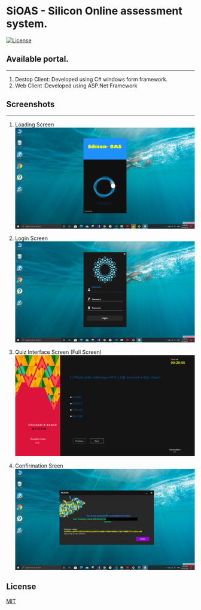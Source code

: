 # SiOAS - Silicon Online assessment system.
[![License](https://img.shields.io/badge/License-Mit&nbsp;&nbsp;&nbsp;-greeng)](#)
## Available portal.
-------------------------------------
1. Destop Client: Developed using C# windows form framework.
2. Web Client :Developed using ASP.Net Framework
## Screenshots
-------------------------------------
1. Loading Screen
![GitHub Logo](/ReadmeImages/loading.png)

2. Login Screen
![GitHub Logo](/ReadmeImages/login.png)

3. Quiz Interface Screen (Full Screen)
![GitHub Logo](/ReadmeImages/active.png)

4. Confirmation Sreen
![GitHub Logo](/ReadmeImages/confirmation.png)

## License
[MIT](https://choosealicense.com/licenses/mit/)
